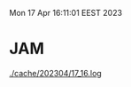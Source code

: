 Mon 17 Apr 16:11:01 EEST 2023
# JAM
<a href='./cache/202304/17_16.log'>./cache/202304/17_16.log</a>
